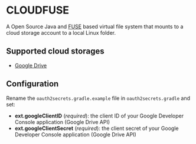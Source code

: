 **CLOUDFUSE**
=============

A Open Source Java and [FUSE](https://github.com/libfuse/libfuse) based virtual file system that mounts to a cloud storage account to a local Linux
folder.

Supported cloud storages
------------------------
* [Google Drive](https://www.google.com/drive/)

Configuration
-------------
Rename the `oauth2secrets.gradle.example` file in `oauth2secrets.gradle` and set:
* **ext.googleClientID** (_required_): the client ID of your Google Developer Console application (Google Drive API)
* **ext.googleClientSecret** (_required_): the client secret of your Google Developer Console application (Google Drive API)